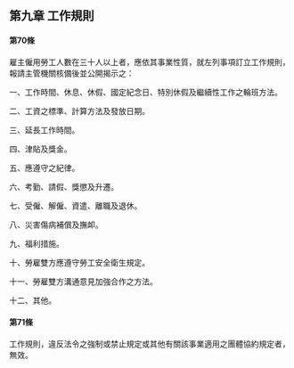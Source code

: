 ## 第九章 工作規則

#### 第70條

雇主僱用勞工人數在三十人以上者，應依其事業性質，就左列事項訂立工作規則，報請主管機關核備後並公開揭示之：

一、工作時間、休息、休假、國定紀念日、特別休假及繼續性工作之輪班方法。

二、工資之標準、計算方法及發放日期。

三、延長工作時間。

四、津貼及獎金。

五、應遵守之紀律。

六、考勤、請假、獎懲及升遷。

七、受僱、解僱、資遣、離職及退休。

八、災害傷病補償及撫卹。

九、福利措施。

十、勞雇雙方應遵守勞工安全衛生規定。

十一、勞雇雙方溝通意見加強合作之方法。

十二、其他。

#### 第71條

工作規則，違反法令之強制或禁止規定或其他有關該事業適用之團體協約規定者，無效。
